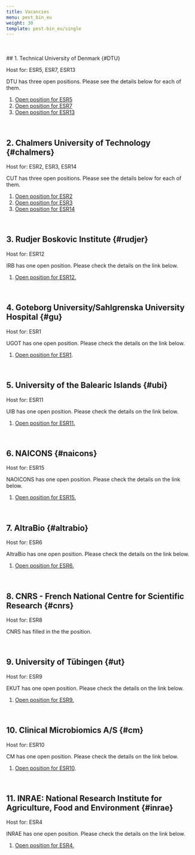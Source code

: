 ```yaml
---
title: Vacancies
menu: pest_bin_eu
weight: 30
template: pest-bin_eu/single
---
```

<br>

<br>  
## 1. Technical University of Denmark {#DTU}

Host for: ESR5, ESR7, ESR13

DTU has three open positions. Please see the details below for each of them.

1. [Open position for ESR5](https://www.dtu.dk/english/about/job-and-career/vacant-positions/job?id=6e5a44e2-3c06-4d71-b743-9ced1e6a5cfa)
2. [Open position for ESR7](https://www.dtu.dk/english/about/job-and-career/vacant-positions/job?id=89af1bb0-56f3-4e85-b23c-d1eec0d41308)
3. [Open position for ESR13](https://www.dtu.dk/english/about/job-and-career/vacant-positions/job?id=b16373c8-0825-4f63-9b1e-8f379c954c35)

<br>  

## 2. Chalmers University of Technology {#chalmers}

Host for: ESR2, ESR3, ESR14 

CUT has three open positions. Please see the details below for each of them.

1. [Open position for ESR2](https://www.chalmers.se/en/about-chalmers/Working-at-Chalmers/Vacancies/Pages/default.aspx?rmpage=job&rmjob=9003&rmlang=UK)
2. [Open position for ESR3](https://www.chalmers.se/en/about-chalmers/Working-at-Chalmers/Vacancies/Pages/default.aspx?rmpage=job&rmjob=9001&rmlang=UK)
3. [Open position for ESR14](https://www.chalmers.se/en/about-chalmers/Working-at-Chalmers/Vacancies/Pages/default.aspx?rmpage=job&rmjob=9004&rmlang=UK)

<br>  

## 3. Rudjer Boskovic Institute {#rudjer}

Host for: ESR12

IRB has one open position. Please check the details on the link below.

1. [Open position for ESR12.](https://www.irb.hr/Zavodi/Zavod-za-molekularnu-biologiju/Laboratorij-za-evolucijsku-genetiku-LEG/Novosti/Preannouncement-of-a-PhD-Position-Laboratory-of-evolutionary-genetics-Domazet-Loso-research-group)

<br>  

## 4. Goteborg University/Sahlgrenska University Hospital {#gu}

Host for: ESR1

UGOT has one open position. Please check the details on the link below.

1. [Open position for ESR1](https://web103.reachmee.com/ext/I005/1035/job?site=7&lang=UK&validator=9b89bead79bb7258ad55c8d75228e5b7&job_id=17781).

<br>  

## 5. University of the Balearic Islands {#ubi}

Host for: ESR11

UIB has one open position. Please check the details on the link below.

1. [Open position for ESR11. ](https://www.uib.es/es/recerca/ajuts/doc/pest_bin/PhD_positions_at_UIB_vs3.pdf)

<br>  

## 6. NAICONS {#naicons}

Host for: ESR15

NAOICONS has one open position. Please check the details on the link below.

1. [Open position for ESR15.](http://naicons.com/2020/11/03/position-available-at-naicons/)

<br>  

## 7. AltraBio {#altrabio}

Host for: ESR6

AltraBio has one open position. Please check the details on the link below.

1. [Open position for ESR6.](https://www.altrabio.com/phd-position-pest-bin-project)

<br>

## 8. CNRS - French National Centre for Scientific Research {#cnrs}

Host for: ESR8

CNRS has filled in the the position. 

<br> 

## 9. University of Tübingen {#ut}

Host for: ESR9

EKUT has one open position. Please check the details on the link below.

1. [Open position for ESR9. ](https://uni-tuebingen.de/en/fakultaeten/mathematisch-naturwissenschaftliche-fakultaet/fachbereiche/interfakultaere-einrichtungen/interfakultaeres-institut-fuer-zellbiologie-ifiz/proteome-center-tuebingen/home/newsfullview-aktuelles/article/we-have-an-opening-for-an-early-stage-researcher-phd-fellow/)

<br>

## 10. Clinical Microbiomics A/S {#cm}

Host for: ESR10 

CM has one open position. Please check the details on the link below.

1. [Open position for ESR10](https://clinical-microbiomics.com/career/esr-phd-position/). 

<br>

## 11. INRAE: National Research Institute for Agriculture, Food and Environment {#inrae}

Host for: ESR4

INRAE has one open position. Please check the details on the link below.

1. [Open position for ESR4.](https://jobs.inrae.fr/en/ot-10747)